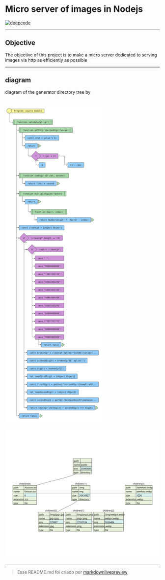 # Micro server of images in Nodejs

[![deepcode](https://www.deepcode.ai/api/gh/badge?key=eyJhbGciOiJIUzI1NiIsInR5cCI6IkpXVCJ9.eyJwbGF0Zm9ybTEiOiJnaCIsIm93bmVyMSI6IlNsZW5kZXIxODA4IiwicmVwbzEiOiJub2RlanMtaW1hZ2Utc2VydmVyIiwiaW5jbHVkZUxpbnQiOmZhbHNlLCJhdXRob3JJZCI6MjExNzYsImlhdCI6MTU5NzcxNTU0N30.uuHZdyz7EBJsxqQWnLd-rFLhm9MJVbUG05T5wuasGJY)](https://www.deepcode.ai/app/gh/Slender1808/nodejs-image-server/_/dashboard?utm_content=gh%2FSlender1808%2Fnodejs-image-server)

----
## Objective
The objective of this project is to make a micro server dedicated to serving images via http as efficiently as possible

----
## diagram
diagram of the generator directory tree by 

# ![cpf-validate](https://raw.githubusercontent.com/Slender1808/cpf-validate/master/flowchart.svg)

![alt text](https://raw.githubusercontent.com/Slender1808/nodejs-image-server/master/test/diagrama.svg)

----
>Esse README.md foi criado por [markdownlivepreview](https://markdownlivepreview.com/)
